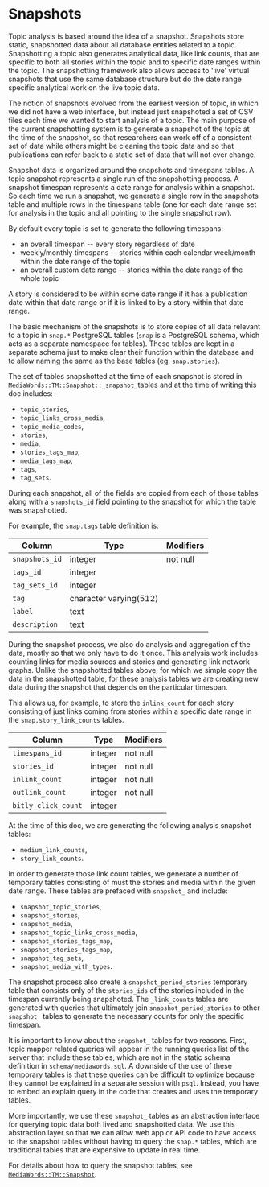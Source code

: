 # Snapshots

Topic analysis is based around the idea of a snapshot.  Snapshots store static, snapshotted data about all database entities related to a topic.  Snapshotting a topic also generates analytical data, like link counts, that are specific to both all stories within the topic and to specific date ranges within the topic.  The snapshotting framework also allows access to 'live' virtual snapshots that use the same database structure but do the date range specific analytical work on the live topic data.

The notion of snapshots evolved from the earliest version of topic, in which we did not have a web interface, but instead just snapshoted a set of CSV files each time we wanted to start analysis of a topic.  The main purpose of the current snapshotting system is to generate a snapshot of the topic at the time of the snapshot, so that researchers can work off of a consistent set of data while others might be cleaning the topic data and so that publications can refer back to a static set of data that will not ever change.

Snapshot data is organized around the snapshots and timespans tables.  A topic snapshot represents a single run of the snapshotting process.  A snapshot timespan represents a date range for analysis within a snapshot.  So each time we run a snapshot, we generate a single row in the snapshots table and multiple rows in the timespans table (one for each date range set for analysis in the topic and all pointing to the single snapshot row).  

By default every topic is set to generate the following timespans:

* an overall timespan -- every story regardless of date
* weekly/monthly timespans -- stories within each calendar week/month within the date range of the
topic
* an overall custom date range -- stories within the date range of the whole topic

A story is considered to be within some date range if it has a publication date within that date range or if it is linked to by a story within that date range.

The basic mechanism of the snapshots is to store copies of all data relevant to a topic in `snap.*` PostgreSQL tables (`snap` is a PostgreSQL schema, which acts as a separate namespace for tables). These tables are kept in a separate schema just to make clear their function within the database and to allow naming the same as the base tables (eg. `snap.stories`).

The set of tables snapshotted at the time of each snapshot is stored in `MediaWords::TM::Snapshot::_snapshot_`tables and at the time of writing this doc includes:

* `topic_stories`,
* `topic_links_cross_media`,
* `topic_media_codes`,
* `stories`,
* `media`,
* `stories_tags_map`,
* `media_tags_map`,
* `tags`,
* `tag_sets`.

During each snapshot, all of the fields are copied from each of those tables along with a `snapshots_id` field pointing to the snapshot for which the table was snapshotted.

For example, the `snap.tags` table definition is:

Column         |          Type          | Modifiers
---------------|------------------------|-----------
`snapshots_id` | integer                | not null
`tags_id`      | integer                |
`tag_sets_id`  | integer                |
`tag`          | character varying(512) |
`label`        | text                   |
`description`  | text                   |

During the snapshot process, we also do analysis and aggregation of the data, mostly so that we only have to do it once. This analysis work includes counting links for media sources and stories and generating link network graphs. Unlike the snapshotted tables above, for which we simple copy the data in the snapshotted table, for these analysis tables we are creating new data during the snapshot that depends on the particular timespan.  

This allows us, for example, to store the `inlink_count` for each story consisting of just links coming from stories within a specific date range in the `snap.story_link_counts` tables.

Column              |  Type   | Modifiers
--------------------|---------|-----------
`timespans_id`      | integer | not null
`stories_id`        | integer | not null
`inlink_count`      | integer | not null
`outlink_count`     | integer | not null
`bitly_click_count` | integer |

At the time of this doc, we are generating the following analysis snapshot tables:

* `medium_link_counts`,
* `story_link_counts`.

In order to generate those link count tables, we generate a number of temporary tables consisting of must the stories and media within the given date range.  These tables are prefaced with `snapshot_` and include:

* `snapshot_topic_stories`,
* `snapshot_stories`,
* `snapshot_media`,
* `snapshot_topic_links_cross_media`,
* `snapshot_stories_tags_map`,
* `snapshot_stories_tags_map`,
* `snapshot_tag_sets`,
* `snapshot_media_with_types`.

The snapshot process also create a `snapshot_period_stories` temporary table that consists only of the `stories_ids` of the stories included in the timespan currently being snapshoted.  The `_link_counts` tables are generated with queries that ultimately join `snapshot_period_stories` to other `snapshot_` tables to generate the necessary counts for only the specific timespan.

It is important to know about the `snapshot_` tables for two reasons.  First, topic mapper related queries will appear in the running queries list of the server that include these tables, which are not in the static schema definition in `schema/mediawords.sql`.  A downside of the use of these temporary tables is that these queries can be difficult to optimize because they cannot be explained in a separate session with `psql`.  Instead, you have to embed an explain query in the code that creates and uses the temporary tables.

More importantly, we use these `snapshot_` tables as an abstraction interface for querying topic data both lived and snapshotted data.  We use this abstraction layer so that we can allow web app or API code to have access to the snapshot tables without having to query the `snap.*` tables, which are traditional tables that are expensive to update in real time.

For details about how to query the snapshot tables, see [`MediaWords::TM::Snapshot`](../lib/MediaWords/TM/Snapshot.pm).
